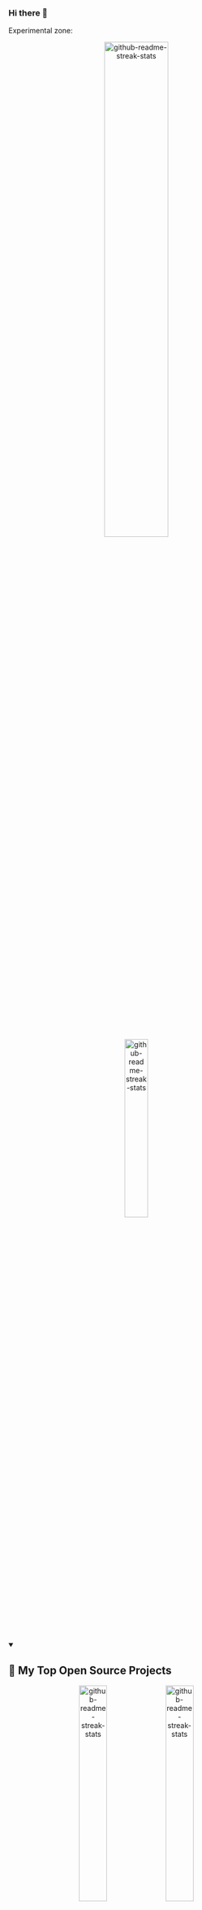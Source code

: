 ### Hi there 👋

Experimental zone:


<p align="center">
  <a href="https://github.com/DenverCoder1/github-readme-streak-stats"><img width="50%" src="https://github-readme-stats.vercel.app/api?username=immprada&show_icons=true&theme=apprentice&border_radius=10&include_all_commits=true&count_private=true&hide_title=true" alt="github-readme-streak-stats"></a>
</p>

<p align="center">
  <a href="https://github.com/DenverCoder1/github-readme-streak-stats"><img width="30%" src="https://github-readme-stats.vercel.app/api/top-langs/?username=immprada&show_icons=true&theme=apprentice&border_radius=10&include_all_commits=true&count_private=true" alt="github-readme-streak-stats"></a>
</p>

<details open> 
  <summary><h2>📘 My Top Open Source Projects</h2></summary>

  
  
  <p align="center">
    <a href="https://github.com/DenverCoder1/github-readme-streak-stats"><img width="33%" src="https://github-readme-stats.vercel.app/api/pin/?username=pradaing&repo=structuraid-core&show_icons=true&theme=apprentice&border_radius=10&include_all_commits=true&count_private=true" alt="github-readme-streak-stats"></a>
    <a href="https://github.com/DenverCoder1/github-readme-streak-stats"><img width="33%" src="https://github-readme-stats.vercel.app/api/pin/?username=pradaing&repo=structuraid-core&show_icons=true&theme=apprentice&border_radius=10&include_all_commits=true&count_private=true" alt="github-readme-streak-stats"></a>
    <a href="https://github.com/DenverCoder1/github-readme-streak-stats"><img width="33%" src="https://github-readme-stats.vercel.app/api/pin/?username=pradaing&repo=structuraid-core&show_icons=true&theme=apprentice&border_radius=10&include_all_commits=true&count_private=true" alt="github-readme-streak-stats"></a>
  </p>

  <a href="https://github.com/DenverCoder1?tab=repositories&sort=stargazers"><img alt="All Repositories" title="All Repositories" src="https://custom-icon-badges.demolab.com/badge/-Click%20Here%20For%20All%20My%20Repos-1F222E?style=for-the-badge&logoColor=white&logo=repo"/></a>
</details>






#### 👷 Check out what I'm currently working on

- [ImMPrada/members-only](https://github.com/ImMPrada/members-only) -  (1 day ago)
- [ImMPrada/top_ror_mini_reddit](https://github.com/ImMPrada/top_ror_mini_reddit) -  (1 week ago)
- [PradaIng/structuraid-core](https://github.com/PradaIng/structuraid-core) -  (1 week ago)
- [andreslopezlu/01_huddle_broders](https://github.com/andreslopezlu/01_huddle_broders) - This is a first repository for the portfolio. HTML, CSS and collaborative skills are trained. (2 weeks ago)
- [ImMPrada/todo_llist_ror](https://github.com/ImMPrada/todo_llist_ror) -  (2 weeks ago)
- [ImMPrada/re-former](https://github.com/ImMPrada/re-former) -  (2 weeks ago)
- [PradaIng/structuraid-desktop](https://github.com/PradaIng/structuraid-desktop) -  (1 month ago)
- [ImMPrada/top_ror_activerecord_warming_up](https://github.com/ImMPrada/top_ror_activerecord_warming_up) -  (2 months ago)
- [ImMPrada/top_ror_basic_deploy](https://github.com/ImMPrada/top_ror_basic_deploy) -  (3 months ago)
- [mapra99/audiophile-api](https://github.com/mapra99/audiophile-api) - Simple API for basic E-Commerce functionalities (3 months ago)

#### 🌱 My latest projects

- [ImMPrada/members-only](https://github.com/ImMPrada/members-only) - 
- [ImMPrada/todo_llist_ror](https://github.com/ImMPrada/todo_llist_ror) - 
- [ImMPrada/re-former](https://github.com/ImMPrada/re-former) - 
- [ImMPrada/top_ror_mini_reddit](https://github.com/ImMPrada/top_ror_mini_reddit) - 
- [ImMPrada/top_ror_activerecord_warming_up](https://github.com/ImMPrada/top_ror_activerecord_warming_up) - 
- [ImMPrada/top_ror_basic_deploy](https://github.com/ImMPrada/top_ror_basic_deploy) - 
- [ImMPrada/ping_pong_teams](https://github.com/ImMPrada/ping_pong_teams) - 
- [ImMPrada/frontendmentor_rock_paper_scissors](https://github.com/ImMPrada/frontendmentor_rock_paper_scissors) - 
- [ImMPrada/top_ruby_chess](https://github.com/ImMPrada/top_ruby_chess) - 
- [ImMPrada/top_knights_travails](https://github.com/ImMPrada/top_knights_travails) - 

#### 🔨 My recent Pull Requests

- [Feat/add user authentication](https://github.com/ImMPrada/members-only/pull/3) on [ImMPrada/members-only](https://github.com/ImMPrada/members-only) (4 days ago)
- [Feat/initial controllers and views](https://github.com/ImMPrada/members-only/pull/2) on [ImMPrada/members-only](https://github.com/ImMPrada/members-only) (5 days ago)
- [Feat/add basic models](https://github.com/ImMPrada/members-only/pull/1) on [ImMPrada/members-only](https://github.com/ImMPrada/members-only) (6 days ago)
- [Feat/critical section requirement](https://github.com/PradaIng/structuraid-core/pull/54) on [PradaIng/structuraid-core](https://github.com/PradaIng/structuraid-core) (1 week ago)
- [Feat/punching shear requirements [WIP]](https://github.com/PradaIng/structuraid-core/pull/53) on [PradaIng/structuraid-core](https://github.com/PradaIng/structuraid-core) (1 week ago)
- [Feat/capacity reduction factors](https://github.com/PradaIng/structuraid-core/pull/52) on [PradaIng/structuraid-core](https://github.com/PradaIng/structuraid-core) (1 week ago)
- [Feat/shear capacity](https://github.com/PradaIng/structuraid-core/pull/51) on [PradaIng/structuraid-core](https://github.com/PradaIng/structuraid-core) (2 weeks ago)
- [Feat/bending requirements](https://github.com/PradaIng/structuraid-core/pull/49) on [PradaIng/structuraid-core](https://github.com/PradaIng/structuraid-core) (2 weeks ago)
- [Final refactoring](https://github.com/andreslopezlu/01_huddle_broders/pull/17) on [andreslopezlu/01_huddle_broders](https://github.com/andreslopezlu/01_huddle_broders) (2 weeks ago)
- [Deployment [WIP]](https://github.com/ImMPrada/re-former/pull/5) on [ImMPrada/re-former](https://github.com/ImMPrada/re-former) (3 weeks ago)

#### 📓 Gists I wrote



#### 💬 Feedback

Say Hello, I don't bite!

#### 📫 How to reach me

- Twitter: https://twitter.com/...
- Fediverse: https://mastodon.social/@...
- Blog: https://...

Want your own self-generating profile page? Check out [readme-scribe](https://github.com/muesli/readme-scribe)!
